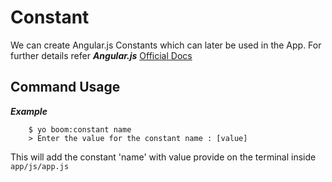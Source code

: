 Constant
============
We can create Angular.js Constants which can later be used in the App. For further details refer ***Angular.js*** 
[Official Docs](http://docs.angularjs.org/api/AUTO.$provide)



Command Usage
-------

***Example***

```
    $ yo boom:constant name
    > Enter the value for the constant name : [value]
```

This will add the constant 'name' with value provide on the terminal inside `app/js/app.js`
